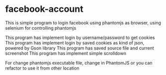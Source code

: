 # facebook-account

This is simple program to login facebook using phantomjs as browser, using selenium for controlling phantomjs

This program has implement login by username/password to get cookies
This program has implement login by saved cookies as kind of json, powered by Gson library
This program has saved source file and current screenshot
This program has implement simple scrolldown

For change phantomjs executable file, change in PhantomJS or you can refactor to use it from other location

